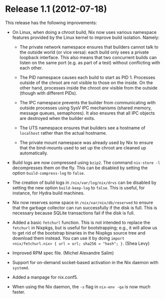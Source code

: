 # Release 1.1 (2012-07-18)

This release has the following improvements:

  - On Linux, when doing a chroot build, Nix now uses various namespace
    features provided by the Linux kernel to improve build isolation.
    Namely:
    
      - The private network namespace ensures that builders cannot talk
        to the outside world (or vice versa): each build only sees a
        private loopback interface. This also means that two concurrent
        builds can listen on the same port (e.g. as part of a test)
        without conflicting with each other.
    
      - The PID namespace causes each build to start as PID 1. Processes
        outside of the chroot are not visible to those on the inside. On
        the other hand, processes inside the chroot *are* visible from
        the outside (though with different PIDs).
    
      - The IPC namespace prevents the builder from communicating with
        outside processes using SysV IPC mechanisms (shared memory,
        message queues, semaphores). It also ensures that all IPC
        objects are destroyed when the builder exits.
    
      - The UTS namespace ensures that builders see a hostname of
        `localhost` rather than the actual hostname.
    
      - The private mount namespace was already used by Nix to ensure
        that the bind-mounts used to set up the chroot are cleaned up
        automatically.

  - Build logs are now compressed using `bzip2`. The command `nix-store
                    -l` decompresses them on the fly. This can be disabled by setting
    the option `build-compress-log` to `false`.

  - The creation of build logs in `/nix/var/log/nix/drvs` can be
    disabled by setting the new option `build-keep-log` to `false`. This
    is useful, for instance, for Hydra build machines.

  - Nix now reserves some space in `/nix/var/nix/db/reserved` to ensure
    that the garbage collector can run successfully if the disk is full.
    This is necessary because SQLite transactions fail if the disk is
    full.

  - Added a basic `fetchurl` function. This is not intended to replace
    the `fetchurl` in Nixpkgs, but is useful for bootstrapping; e.g., it
    will allow us to get rid of the bootstrap binaries in the Nixpkgs
    source tree and download them instead. You can use it by doing
    `import <nix/fetchurl.nix> { url =
                    url; sha256 =
                    "hash"; }`. (Shea Levy)

  - Improved RPM spec file. (Michel Alexandre Salim)

  - Support for on-demand socket-based activation in the Nix daemon with
    `systemd`.

  - Added a manpage for nix.conf5.

  - When using the Nix daemon, the `-s` flag in `nix-env -qa` is now
    much faster.
